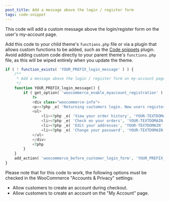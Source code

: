 ```yaml
---
post_title: Add a message above the login / register form
tags: code-snippet
---
```


This code will add a custom message above the login/register form on the user's my-account page.

Add this code to your child theme's `functions.php` file or via a plugin that allows custom functions to be added, such as the [Code snippets](https://wordpress.org/plugins/code-snippets/) plugin. Avoid adding custom code directly to your parent theme's `functions.php` file, as this will be wiped entirely when you update the theme.

```php
if ( ! function_exists( 'YOUR_PREFIX_login_message' ) ) {
    /**
     * Add a message above the login / register form on my-account page
     */
    function YOUR_PREFIX_login_message() {
        if ( get_option( 'woocommerce_enable_myaccount_registration' ) == 'yes' ) {
            ?>
            <div class="woocommerce-info">
            <p><?php _e( 'Returning customers login. New users register for next time so you can:', 'YOUR-TEXTDOMAIN' ); ?></p>
            <ul>
                <li><?php _e( 'View your order history', 'YOUR-TEXTDOMAIN' ); ?></li>
                <li><?php _e( 'Check on your orders', 'YOUR-TEXTDOMAIN' ); ?></li>
                <li><?php _e( 'Edit your addresses', 'YOUR-TEXTDOMAIN' ); ?></li>
                <li><?php _e( 'Change your password', 'YOUR-TEXTDOMAIN' ); ?></li>
            </ul>
            </div>
            <?php
        }
    }
    add_action( 'woocommerce_before_customer_login_form', 'YOUR_PREFIX_login_message' );
}
```

Please note that for this code to work, the following options must be checked in the WooCommerce "Accounts & Privacy" settings:

-   Allow customers to create an account during checkout.
-   Allow customers to create an account on the "My Account" page.
